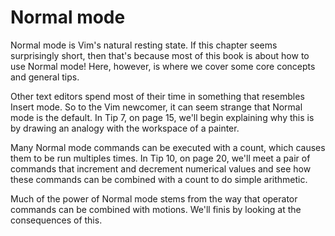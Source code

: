 Normal mode
===========

Normal mode is Vim's natural resting state. If this chapter seems surprisingly
short, then that's because most of this book is about how to use Normal mode!
Here, however, is where we cover some core concepts and general tips.

Other text editors spend most of their time in something that resembles Insert
mode. So to the Vim newcomer, it can seem strange that Normal mode is the
default. In Tip 7, on page 15, we'll begin explaining why this is by drawing an
analogy with the workspace of a painter.

Many Normal mode commands can be executed with a count, which causes them to be
run multiples times. In Tip 10, on page 20, we'll meet a pair of commands that
increment and decrement numerical values and see how these commands can be
combined with a count to do simple arithmetic.

Much of the power of Normal mode stems from the way that operator commands can
be combined with motions. We'll finis by looking at the consequences of this.
